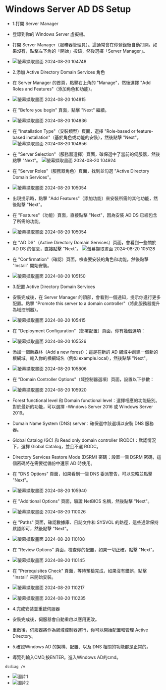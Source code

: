 # Windows Server AD DS Setup
- 1.打開 Server Manager
- 登錄到你的 Windows Server 虛擬機。
- 打開 Server Manager（服務器管理員）。這通常會在你登錄後自動打開。如果沒有，點擊左下角的「開始」按鈕，然後選擇「Server Manager」。
- ![螢幕擷取畫面 2024-08-20 104748](https://github.com/user-attachments/assets/8e3667f2-5825-4544-be94-d89c39182b26)
- 2.添加 Active Directory Domain Services 角色
- 在 Server Manager 的首頁，點擊右上角的 "Manage"，然後選擇 "Add Roles and Features"（添加角色和功能）。
- ![螢幕擷取畫面 2024-08-20 104815](https://github.com/user-attachments/assets/f4943bca-ee69-447a-b39f-017f043cf0ed)
- 在 "Before you begin" 頁面，點擊 "Next" 繼續。
- ![螢幕擷取畫面 2024-08-20 104836](https://github.com/user-attachments/assets/47185fbe-0e9e-4b37-8b44-eaa1ac67e4ac)

- 在 "Installation Type"（安裝類型）頁面，選擇 "Role-based or feature-based installation"（基於角色或功能的安裝），然後點擊 "Next"。
![螢幕擷取畫面 2024-08-20 104856](https://github.com/user-attachments/assets/f48c9181-2f87-4628-8231-3a4b18fa0de2)

- 在 "Server Selection"（服務器選擇）頁面，確保選中了當前的伺服器，然後點擊 "Next"。
![螢幕擷取畫面 2024-08-20 104924](https://github.com/user-attachments/assets/68bb7879-fab6-4587-9fdd-9d61ee0f180f)

- 在 "Server Roles"（服務器角色）頁面，找到並勾選 "Active Directory Domain Services"。
- ![螢幕擷取畫面 2024-08-20 105054](https://github.com/user-attachments/assets/bb6284a4-9741-45f6-bb55-db29174317fe)

- 出現提示時，點擊 "Add Features"（添加功能）來安裝所需的其他功能，然後點擊 "Next"。
- 在 "Features"（功能）頁面，直接點擊 "Next"，因為安裝 AD DS 已經包含了所需的功能。
- ![螢幕擷取畫面 2024-08-20 105054](https://github.com/user-attachments/assets/517c7ab8-9494-4453-95bd-d49118127663)

- 在 "AD DS"（Active Directory Domain Services）頁面，會看到一些關於 AD DS 的信息，直接點擊 "Next"。
![螢幕擷取畫面 2024-08-20 105128](https://github.com/user-attachments/assets/c7dea0c9-9c77-46fa-ac20-b49e4dac684d)
- 在 "Confirmation"（確認）頁面，檢查要安裝的角色和功能，然後點擊 "Install" 開始安裝。
- ![螢幕擷取畫面 2024-08-20 105150](https://github.com/user-attachments/assets/ee7044a9-bcad-4016-800f-316f5244c74c)

- 3.配置 Active Directory Domain Services
- 安裝完成後，在 Server Manager 的頂部，會看到一個通知，提示你進行更多配置。點擊 "Promote this server to a domain controller"（將此服務器提升為域控制器）。
- ![螢幕擷取畫面 2024-08-20 105415](https://github.com/user-attachments/assets/fdf694a8-345b-4bda-a76a-0bf591331986)

- 在 "Deployment Configuration"（部署配置）頁面，你有幾個選項：
- ![螢幕擷取畫面 2024-08-20 105526](https://github.com/user-attachments/assets/5465823e-bf0e-4fb4-a67b-f1b765cdec82)

- 添加一個新森林（Add a new forest）：這是在新的 AD 網域中創建一個新的根網域。輸入你的根網域名（例如 example.local），然後點擊 "Next"。
- ![螢幕擷取畫面 2024-08-20 105806](https://github.com/user-attachments/assets/11830490-201b-44af-8be9-5747de721927)

- 在 "Domain Controller Options"（域控制器選項）頁面，設置以下參數：
- ![螢幕擷取畫面 2024-08-20 105920](https://github.com/user-attachments/assets/e84c3ed4-36db-4709-b518-144e930dacff)

- Forest functional level 和 Domain functional level：選擇相應的功能級別。對於最新的功能，可以選擇 -Windows Server 2016 或 Windows Server 2019。
- Domain Name System (DNS) server：確保選中該選項以安裝 DNS 服務器。
- Global Catalog (GC) 和 Read only domain controller (RODC)：默認情況下，選擇 Global Catalog，並且不選 RODC。
- Directory Services Restore Mode (DSRM) 密碼：設置一個 DSRM 密碼，這個密碼將在需要從備份中還原 AD 時使用。
- 在 "DNS Options" 頁面，如果看到一個 DNS 委派警告，可以忽略並點擊 "Next"。
- ![螢幕擷取畫面 2024-08-20 105940](https://github.com/user-attachments/assets/ccec65d2-43f2-40bb-a98d-872b88d75d6d)

- 在 "Additional Options" 頁面，驗證 NetBIOS 名稱，然後點擊 "Next"。
- ![螢幕擷取畫面 2024-08-20 110026](https://github.com/user-attachments/assets/33c8cdfe-6f0f-4edc-b567-e479d6b1dd08)

- 在 "Paths" 頁面，確認數據庫、日誌文件和 SYSVOL 的路徑，這些通常保持默認即可，然後點擊 "Next"。
- ![螢幕擷取畫面 2024-08-20 110108](https://github.com/user-attachments/assets/39b1c4b3-5e0e-4f7f-be0a-96cf64b1a0f9)

- 在 "Review Options" 頁面，檢查你的配置，如果一切正確，點擊 "Next"。
- ![螢幕擷取畫面 2024-08-20 110145](https://github.com/user-attachments/assets/cb0417ce-4bb9-47e3-b6ed-979d592b67ad)

- 在 "Prerequisites Check" 頁面，等待預檢完成，如果沒有錯誤，點擊 "Install" 來開始安裝。
- ![螢幕擷取畫面 2024-08-20 110217](https://github.com/user-attachments/assets/1b2456eb-e961-4cfc-a1ca-91b9a9c3d381)
- ![螢幕擷取畫面 2024-08-20 110235](https://github.com/user-attachments/assets/a71a01d9-fec9-4f88-8f03-73ee5c6cbb6e)
- 4.完成安裝並重啟伺服器

- 安裝完成後，伺服器會自動重啟以應用更改。
- 重啟後，伺服器將作為網域控制器運行，你可以開始配置和管理 Active Directory。

- 5.確認Windows AD 的架構、配置、以及 DNS 相關的功能都是正常的。
- 導覽列輸入CMD,按ENTER。進入Windows AD的cmd。
```
dcdiag /v
```
- ![圖片1](https://github.com/user-attachments/assets/1ea31cef-6a4e-4d07-9649-cfb19366b813)
- ![圖片2](https://github.com/user-attachments/assets/87b5c8fd-f5dd-4c67-9ef9-d00ea6795b8e)

